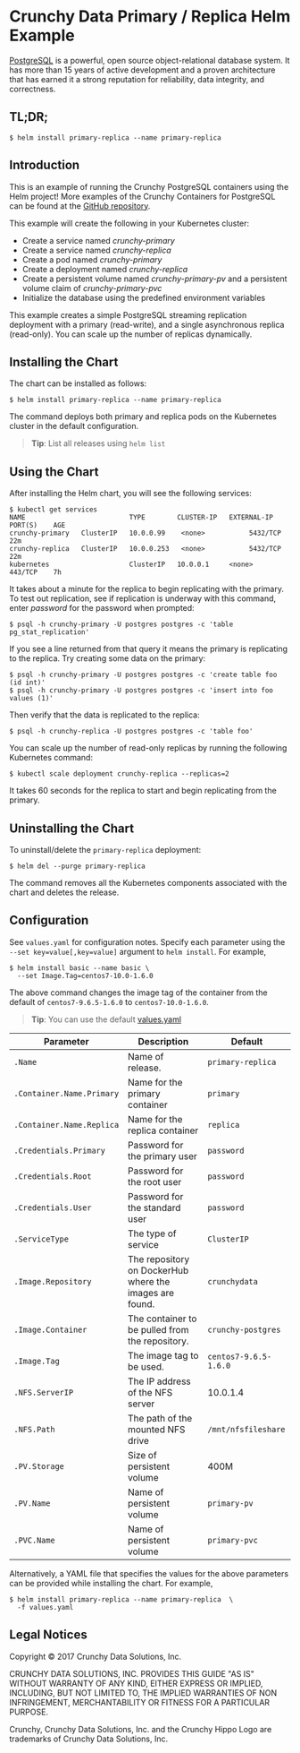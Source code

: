 Crunchy Data Primary / Replica Helm Example
=======

[PostgreSQL](https://postgresql.org) is a powerful, open source object-relational database system. It has more than 15 years of active development and a proven architecture that has earned it a strong reputation for reliability, data integrity, and correctness.


TL;DR;
------

```console
$ helm install primary-replica --name primary-replica
```

Introduction
------------

This is an example of running the Crunchy PostgreSQL containers using the Helm project! More examples of the Crunchy Containers for PostgreSQL can be found at the [GitHub repository](https://github.com/CrunchyData/crunchy-containers).

This example will create the following in your Kubernetes cluster:

 * Create a service named *crunchy-primary*
 * Create a service named *crunchy-replica*
 * Create a pod named *crunchy-primary*
 * Create a deployment named *crunchy-replica*
 * Create a persistent volume named *crunchy-primary-pv* and a persistent volume claim of *crunchy-primary-pvc*
 * Initialize the database using the predefined environment variables

This example creates a simple PostgreSQL streaming replication deployment with a primary (read-write), and a single asynchronous replica (read-only). You can scale up the number of replicas dynamically.

Installing the Chart
--------------------

The chart can be installed as follows:

```console
$ helm install primary-replica --name primary-replica
```

The command deploys both primary and replica pods on the Kubernetes cluster in the default configuration.

> **Tip**: List all releases using `helm list`

Using the Chart
----------------------

After installing the Helm chart, you will see the following services:
```console
$ kubectl get services
NAME                          TYPE        CLUSTER-IP   EXTERNAL-IP      PORT(S)    AGE
crunchy-primary   ClusterIP   10.0.0.99    <none>           5432/TCP   22m
crunchy-replica   ClusterIP   10.0.0.253   <none>           5432/TCP   22m
kubernetes                    ClusterIP   10.0.0.1     <none>           443/TCP    7h
```

It takes about a minute for the replica to begin replicating with the
primary.  To test out replication, see if replication is underway
with this command, enter *password* for the password when prompted:

```console
$ psql -h crunchy-primary -U postgres postgres -c 'table pg_stat_replication'
```

If you see a line returned from that query it means the primary is replicating
to the replica.  Try creating some data on the primary:

```console
$ psql -h crunchy-primary -U postgres postgres -c 'create table foo (id int)'
$ psql -h crunchy-primary -U postgres postgres -c 'insert into foo values (1)'
```

Then verify that the data is replicated to the replica:

```console
$ psql -h crunchy-replica -U postgres postgres -c 'table foo'
```

You can scale up the number of read-only replicas by running
the following Kubernetes command:

```console
$ kubectl scale deployment crunchy-replica --replicas=2
```

It takes 60 seconds for the replica to start and begin replicating
from the primary.

Uninstalling the Chart
----------------------

To uninstall/delete the `primary-replica` deployment:

```console
$ helm del --purge primary-replica
```

The command removes all the Kubernetes components associated with the chart and deletes the release.

Configuration
-------------

See `values.yaml` for configuration notes. Specify each parameter using the `--set key=value[,key=value]` argument to `helm install`. For example,

```console
$ helm install basic --name basic \
  --set Image.Tag=centos7-10.0-1.6.0
```

The above command changes the image tag of the container from the default of `centos7-9.6.5-1.6.0` to `centos7-10.0-1.6.0`.

> **Tip**: You can use the default [values.yaml](values.yaml)

| Parameter                  | Description                        | Default                                                    |
| -----------------------    | ---------------------------------- | ---------------------------------------------------------- |
| `.Name`                 | Name of release.                 | `primary-replica`                                        |
| `.Container.Name.Primary`        | Name for the primary container      | `primary`                                                      |
| `.Container.Name.Replica`        | Name for the replica container      | `replica`                                                      |
| `.Credentials.Primary`                | Password for the primary user    | `password`                                                      |
| `.Credentials.Root`            | Password for the root user        | `password`                                                      |
| `.Credentials.User`            | Password for the standard user   | `password`                                                      |
| `.ServiceType`      | The type of service      | `ClusterIP`               
| `.Image.Repository` | The repository on DockerHub where the images are found.    | `crunchydata`                                           |
| `.Image.Container` | The container to be pulled from the repository.    | `crunchy-postgres`                                                    |
| `.Image.Tag` | The image tag to be used.    | `centos7-9.6.5-1.6.0`                                                    |
| `.NFS.ServerIP` | The IP address of the NFS server     | 10.0.1.4                                                    |
| `.NFS.Path` | The path of the mounted NFS drive    | `/mnt/nfsfileshare`                                                    |
| `.PV.Storage` | Size of persistent volume     | 400M                                                    |
| `.PV.Name` | Name of persistent volume    | `primary-pv`                                                    |
| `.PVC.Name` | Name of persistent volume    | `primary-pvc`                                                    |

Alternatively, a YAML file that specifies the values for the above parameters can be provided while installing the chart. For example,

```console
$ helm install primary-replica --name primary-replica  \
  -f values.yaml
```

Legal Notices
-------------

Copyright © 2017 Crunchy Data Solutions, Inc.

CRUNCHY DATA SOLUTIONS, INC. PROVIDES THIS GUIDE "AS IS" WITHOUT WARRANTY OF ANY KIND, EITHER EXPRESS OR IMPLIED, INCLUDING, BUT NOT LIMITED TO, THE IMPLIED WARRANTIES OF NON INFRINGEMENT, MERCHANTABILITY OR FITNESS FOR A PARTICULAR PURPOSE.

Crunchy, Crunchy Data Solutions, Inc. and the Crunchy Hippo Logo are trademarks of Crunchy Data Solutions, Inc.
